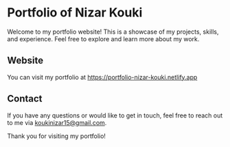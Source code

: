 # Portfolio of Nizar Kouki

Welcome to my portfolio website! This is a showcase of my projects, skills, and experience. Feel free to explore and learn more about my work.

## Website

You can visit my portfolio at https://portfolio-nizar-kouki.netlify.app

## Contact

If you have any questions or would like to get in touch, feel free to reach out to me via [koukinizar15@gmail.com](mailto:koukinizar15@gmail.com).

Thank you for visiting my portfolio!

